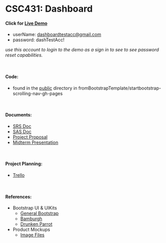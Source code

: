 # CSC431: Dashboard


#### Click for [Live Demo](https://bootstrap-firebase-b20fb.web.app/) 
- userName: dashboardtestacc@gmail.com
- password: dashTestAcc!

*use this account to login to the demo as a sign in to see to see password reset capabilities.*

<br>

#### Code:
-  found in the [public](fromBootstrapTemplate/startbootstrap-scrolling-nav-gh-pages/public) directory in fromBootstrapTemplate/startbootstrap-scrolling-nav-gh-pages

<br>

#### Documents: 
- [SRS Doc](/documents/SRS_Dashboard.docx)
- [SAS Doc](/documents/SAS.docx)
- [Project Proposal](documents/ProjectProposal.docx)
- [Midterm Presentation](documents/Dashboard-MidTerm-presentation.pptx)

<br>

#### Project Planning:
- [Trello](https://trello.com/b/pXek9fvq)

<br>

#### References:
- Bootstrap UI & UIKits
    - [General Bootstrap](https://getbootstrap.com/docs/4.0/getting-started/theming/)
    - [Bamburgh](https://docs.uifort.com/bamburgh-html5-ui-kit-bootstrap-free-docs/pages/buttons.html)
    - [Drunken Parrot](fromBootstrapTemplate/startbootstrap-scrolling-nav-gh-pages/drunken-parrot-flat-ui-master)
- Product Mockups
    - [Image Files](drunkenParrotMockups/mockupsForPresentatoin)

    
  
  

